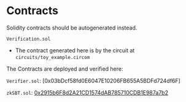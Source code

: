 # Contracts

Solidity contracts should be autogenerated instead.

`Verification.sol` 

- The contract generated here is by the circuit at `circuits/toy_example.circom`

The Contracts are deployed and verified here:

`Verifier.sol`: [0x03bDcf58fd0E6047E10206FB655A5BDFd724df6F]

`zkSBT.sol`: [0x2915b6F8d2A21CD1574dAB785710CDB1E987a7b2](https://goerli.etherscan.io/address/0x2915b6F8d2A21CD1574dAB785710CDB1E987a7b2#code)